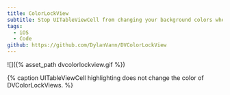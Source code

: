 ```yaml
---
title: ColorLockView
subtitle: Stop UITableViewCell from changing your background colors when highlighted/selected.
tags:
  - iOS
  - Code
github: https://github.com/DylanVann/DVColorLockView
---
```


![]({% asset_path dvcolorlockview.gif %})

{% caption UITableViewCell highlighting does not change the color of DVColorLockViews. %}
